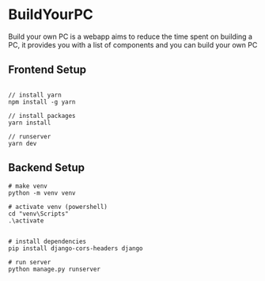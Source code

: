 # BuildYourPC
Build your own PC is a webapp aims to reduce the time spent on building a PC, it provides you with a list of components and you can build your own PC

## Frontend Setup 
```

// install yarn
npm install -g yarn

// install packages
yarn install

// runserver
yarn dev
```


## Backend Setup 
```
# make venv
python -m venv venv

# activate venv (powershell)
cd "venv\Scripts"
.\activate


# install dependencies
pip install django-cors-headers django

# run server
python manage.py runserver
```
